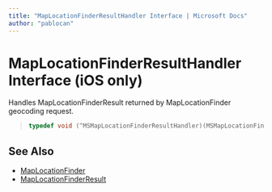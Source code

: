 ```yaml
---
title: "MapLocationFinderResultHandler Interface | Microsoft Docs"
author: "pablocan"
---
```


# MapLocationFinderResultHandler Interface (iOS only)

Handles MapLocationFinderResult returned by MapLocationFinder geocoding request.

>```objectivec
> typedef void (^MSMapLocationFinderResultHandler)(MSMapLocationFinderResult*);
>```

## See Also

* [MapLocationFinder](../MapLocationFinder-class.md)
* [MapLocationFinderResult](../MapLocationFinderResult-class.md)
